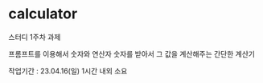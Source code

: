 # calculator

스터디 1주차 과제

프롬프트를 이용해서 숫자와 연산자 숫자를 받아서 그 값을 계산해주는 간단한 계산기

작업기간 : 23.04.16(일) 1시간 내외 소요

